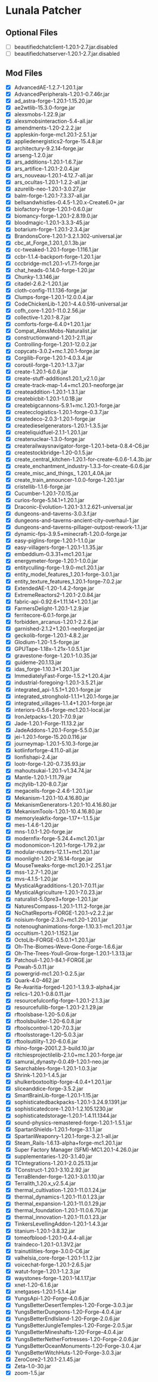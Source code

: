 # Lunala Patcher

## Optional Files

- [ ] beautifiedchatclient-1.20.1-2.7.jar.disabled
- [ ] beautifiedchatserver-1.20.1-2.7.jar.disabled

## Mod Files

- [x] AdvancedAE-1.2.7-1.20.1.jar
- [x] AdvancedPeripherals-1.20.1-0.7.46r.jar
- [x] ad_astra-forge-1.20.1-1.15.20.jar
- [x] ae2wtlib-15.3.0-forge.jar
- [x] alexsmobs-1.22.9.jar
- [x] alexsmobsinteraction-5.4-all.jar
- [x] amendments-1.20-2.2.2.jar
- [x] appleskin-forge-mc1.20.1-2.5.1.jar
- [x] appliedenergistics2-forge-15.4.8.jar
- [x] architectury-9.2.14-forge.jar
- [x] arseng-1.2.0.jar
- [x] ars_additions-1.20.1-1.6.7.jar
- [x] ars_artifice-1.20.1-2.0.4.jar
- [x] ars_nouveau-1.20.1-4.12.7-all.jar
- [x] ars_ocultas-1.20.1-1.2.2-all.jar
- [x] azurelib-neo-1.20.1-3.0.27.jar
- [x] balm-forge-1.20.1-7.3.37-all.jar
- [x] bellsandwhistles-0.4.5-1.20.x-Create6.0+.jar
- [x] biofactory-forge-1.20.1-0.6.0.jar
- [x] biomancy-forge-1.20.1-2.8.19.0.jar
- [x] bloodmagic-1.20.1-3.3.3-45.jar
- [x] botarium-forge-1.20.1-2.3.4.jar
- [x] BrandonsCore-1.20.1-3.2.1.302-universal.jar
- [x] cbc_at_Forge_1.20.1_0.1.3b.jar
- [x] cc-tweaked-1.20.1-forge-1.116.1.jar
- [x] ccbr-1.1.4-backport-forge-1.20.1.jar
- [x] cccbridge-mc1.20.1-v1.7.1-forge.jar
- [x] chat_heads-0.14.0-forge-1.20.jar
- [x] Chunky-1.3.146.jar
- [x] citadel-2.6.2-1.20.1.jar
- [x] cloth-config-11.1.136-forge.jar
- [x] Clumps-forge-1.20.1-12.0.0.4.jar
- [x] CodeChickenLib-1.20.1-4.4.0.516-universal.jar
- [x] cofh_core-1.20.1-11.0.2.56.jar
- [x] collective-1.20.1-8.7.jar
- [x] comforts-forge-6.4.0+1.20.1.jar
- [x] Compat_AlexsMobs-Naturalist.jar
- [x] constructionwand-1.20.1-2.11.jar
- [x] Controlling-forge-1.20.1-12.0.2.jar
- [x] copycats-3.0.2+mc.1.20.1-forge.jar
- [x] Corgilib-Forge-1.20.1-4.0.3.4.jar
- [x] coroutil-forge-1.20.1-1.3.7.jar
- [x] create-1.20.1-6.0.6.jar
- [x] create-stuff-additions1.20.1_v2.1.0.jar
- [x] create-track-map-1.4+mc1.20.1-neoforge.jar
- [x] createaddition-1.20.1-1.3.1.jar
- [x] createbicbit-1.20.1-1.0.1B.jar
- [x] createbigcannons-5.9.1+mc.1.20.1-forge.jar
- [x] createcclogistics-1.20.1-forge-0.3.7.jar
- [x] createdeco-2.0.3-1.20.1-forge.jar
- [x] createdieselgenerators-1.20.1-1.3.5.jar
- [x] createliquidfuel-2.1.1-1.20.1.jar
- [x] createnuclear-1.3.0-forge.jar
- [x] createrailwaysnavigator-forge-1.20.1-beta-0.8.4-C6.jar
- [x] createstockbridge-1.20-0.1.5.jar
- [x] create_central_kitchen-1.20.1-for-create-6.0.6-1.4.3b.jar
- [x] create_enchantment_industry-1.3.3-for-create-6.0.6.jar
- [x] create_misc_and_things_ 1.20.1_4.0A.jar
- [x] create_train_announcer-1.0.0-forge-1.20.1.jar
- [x] cristellib-1.1.6-forge.jar
- [x] Cucumber-1.20.1-7.0.15.jar
- [x] curios-forge-5.14.1+1.20.1.jar
- [x] Draconic-Evolution-1.20.1-3.1.2.621-universal.jar
- [x] dungeons-and-taverns-3.0.3.f.jar
- [x] dungeons-and-taverns-ancient-city-overhaul-1.jar
- [x] dungeons-and-taverns-pillager-outpost-rework-1.1.jar
- [x] dynamic-fps-3.9.5+minecraft-1.20.0-forge.jar
- [x] easy-piglins-forge-1.20.1-1.1.0.jar
- [x] easy-villagers-forge-1.20.1-1.1.35.jar
- [x] embeddium-0.3.31+mc1.20.1.jar
- [x] energymeter-forge-1.20.1-1.0.0.jar
- [x] entityculling-forge-1.9.0-mc1.20.1.jar
- [x] entity_model_features_1.20.1-forge-3.0.1.jar
- [x] entity_texture_features_1.20.1-forge-7.0.2.jar
- [x] ExtendedAE-1.20-1.4.2-forge.jar
- [x] ExtremeReactors2-1.20.1-2.0.84.jar
- [x] fabric-api-0.92.6+1.11.14+1.20.1.jar
- [x] FarmersDelight-1.20.1-1.2.9.jar
- [x] ferritecore-6.0.1-forge.jar
- [x] forbidden_arcanus-1.20.1-2.2.6.jar
- [x] garnished-2.1.2+1.20.1-neoforged.jar
- [x] geckolib-forge-1.20.1-4.8.2.jar
- [x] Glodium-1.20-1.5-forge.jar
- [x] GPUTape-1.18x-1.21x-1.0.5.1.jar
- [x] gravestone-forge-1.20.1-1.0.35.jar
- [x] guideme-20.1.13.jar
- [x] idas_forge-1.10.3+1.20.1.jar
- [x] ImmediatelyFast-Forge-1.5.2+1.20.4.jar
- [x] industrial-foregoing-1.20.1-3.5.21.jar
- [x] integrated_api-1.5.1+1.20.1-forge.jar
- [x] integrated_stronghold-1.1.1+1.20.1-forge.jar
- [x] integrated_villages-1.1.4+1.20.1-forge.jar
- [x] interiors-0.5.6+forge-mc1.20.1-local.jar
- [x] IronJetpacks-1.20.1-7.0.9.jar
- [x] Jade-1.20.1-Forge-11.13.2.jar
- [x] JadeAddons-1.20.1-Forge-5.5.0.jar
- [x] jei-1.20.1-forge-15.20.0.116.jar
- [x] journeymap-1.20.1-5.10.3-forge.jar
- [x] kotlinforforge-4.11.0-all.jar
- [x] lionfishapi-2.4.jar
- [x] lootr-forge-1.20-0.7.35.93.jar
- [x] mahoutsukai-1.20.1-v1.34.74.jar
- [x] Mantle-1.20.1-1.11.79.jar
- [x] mcjtylib-1.20-8.0.7.jar
- [x] megacells-forge-2.4.6-1.20.1.jar
- [x] Mekanism-1.20.1-10.4.16.80.jar
- [x] MekanismGenerators-1.20.1-10.4.16.80.jar
- [x] MekanismTools-1.20.1-10.4.16.80.jar
- [x] memoryleakfix-forge-1.17+-1.1.5.jar
- [x] mes-1.4.6-1.20.jar
- [x] mns-1.0.1-1.20-forge.jar
- [x] modernfix-forge-5.24.4+mc1.20.1.jar
- [x] modonomicon-1.20.1-forge-1.79.2.jar
- [x] modular-routers-12.1.1+mc1.20.1.jar
- [x] moonlight-1.20-2.16.14-forge.jar
- [x] MouseTweaks-forge-mc1.20.1-2.25.1.jar
- [x] mss-1.2.7-1.20.jar
- [x] mvs-4.1.5-1.20.jar
- [x] MysticalAgradditions-1.20.1-7.0.11.jar
- [x] MysticalAgriculture-1.20.1-7.0.23.jar
- [x] naturalist-5.0pre3+forge-1.20.1.jar
- [x] NaturesCompass-1.20.1-1.11.2-forge.jar
- [x] NoChatReports-FORGE-1.20.1-v2.2.2.jar
- [x] noisium-forge-2.3.0+mc1.20-1.20.1.jar
- [x] notenoughanimations-forge-1.10.3.1-mc1.20.1.jar
- [x] occultism-1.20.1-1.152.1.jar
- [x] OctoLib-FORGE-0.5.0.1+1.20.1.jar
- [x] Oh-The-Biomes-Weve-Gone-Forge-1.6.6.jar
- [x] Oh-The-Trees-Youll-Grow-forge-1.20.1-1.3.13.jar
- [x] Patchouli-1.20.1-84.1-FORGE.jar
- [x] Powah-5.0.11.jar
- [x] powergrid-mc1.20.1-0.2.5.jar
- [x] Quark-4.0-462.jar
- [x] Re-Avaritia-forged-1.20.1-1.3.9.3-alpha4.jar
- [x] relics-1.20.1-0.8.0.11.jar
- [x] resourcefulconfig-forge-1.20.1-2.1.3.jar
- [x] resourcefullib-forge-1.20.1-2.1.29.jar
- [x] rftoolsbase-1.20-5.0.6.jar
- [x] rftoolsbuilder-1.20-6.0.8.jar
- [x] rftoolscontrol-1.20-7.0.3.jar
- [x] rftoolsstorage-1.20-5.0.3.jar
- [x] rftoolsutility-1.20-6.0.6.jar
- [x] rhino-forge-2001.2.3-build.10.jar
- [x] ritchiesprojectilelib-2.1.0+mc.1.20.1-forge.jar
- [x] samurai_dynasty-0.0.49-1.20.1-neo.jar
- [x] Searchables-forge-1.20.1-1.0.3.jar
- [x] Shrink-1.20.1-1.4.5.jar
- [x] shulkerboxtooltip-forge-4.0.4+1.20.1.jar
- [x] sliceanddice-forge-3.5.2.jar
- [x] SmartBrainLib-forge-1.20.1-1.15.jar
- [x] sophisticatedbackpacks-1.20.1-3.24.9.1391.jar
- [x] sophisticatedcore-1.20.1-1.2.105.1230.jar
- [x] sophisticatedstorage-1.20.1-1.4.11.1344.jar
- [x] sound-physics-remastered-forge-1.20.1-1.5.1.jar
- [x] SpartanShields-1.20.1-forge-3.1.1.jar
- [x] SpartanWeaponry-1.20.1-forge-3.2.1-all.jar
- [x] Steam_Rails-1.6.13-alpha+forge-mc1.20.1.jar
- [x] Super Factory Manager (SFM)-MC1.20.1-4.26.0.jar
- [x] supplementaries-1.20-3.1.40.jar
- [x] TCIntegrations-1.20.1-2.0.25.13.jar
- [x] TConstruct-1.20.1-3.10.2.92.jar
- [x] TerraBlender-forge-1.20.1-3.0.1.10.jar
- [x] Terralith_1.20.x_v2.5.4.jar
- [x] thermal_cultivation-1.20.1-11.0.1.24.jar
- [x] thermal_dynamics-1.20.1-11.0.1.23.jar
- [x] thermal_expansion-1.20.1-11.0.1.29.jar
- [x] thermal_foundation-1.20.1-11.0.6.70.jar
- [x] thermal_innovation-1.20.1-11.0.1.23.jar
- [x] TinkersLevellingAddon-1.20.1-1.4.3.jar
- [x] titanium-1.20.1-3.8.32.jar
- [x] tomeofblood-1.20.1-0.4.4-all.jar
- [x] traindeco-1.20.1-0.1.3V2.jar
- [x] trainutilities-forge-3.0.0-C6.jar
- [x] valhelsia_core-forge-1.20.1-1.1.2.jar
- [x] voicechat-forge-1.20.1-2.6.5.jar
- [x] watut-forge-1.20.1-1.2.3.jar
- [x] waystones-forge-1.20.1-14.1.17.jar
- [x] xnet-1.20-6.1.6.jar
- [x] xnetgases-1.20.1-5.1.4.jar
- [x] YungsApi-1.20-Forge-4.0.6.jar
- [x] YungsBetterDesertTemples-1.20-Forge-3.0.3.jar
- [x] YungsBetterDungeons-1.20-Forge-4.0.4.jar
- [x] YungsBetterEndIsland-1.20-Forge-2.0.6.jar
- [x] YungsBetterJungleTemples-1.20-Forge-2.0.5.jar
- [x] YungsBetterMineshafts-1.20-Forge-4.0.4.jar
- [x] YungsBetterNetherFortresses-1.20-Forge-2.0.6.jar
- [x] YungsBetterOceanMonuments-1.20-Forge-3.0.4.jar
- [x] YungsBetterWitchHuts-1.20-Forge-3.0.3.jar
- [x] ZeroCore2-1.20.1-2.1.45.jar
- [x] Zeta-1.0-30.jar
- [x] zoom-1.5.jar
